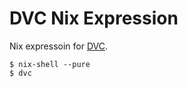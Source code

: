 # DVC Nix Expression

Nix expressoin for [DVC](https://dvc.org/).

    $ nix-shell --pure
    $ dvc
